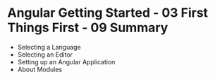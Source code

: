 # Angular Getting Started - 03 First Things First - 09 Summary

- Selecting a Language
- Selecting an Editor
- Setting up an Angular Application
- About Modules